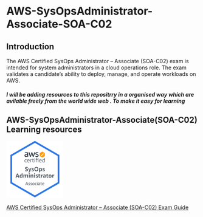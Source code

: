 # AWS-SysOpsAdministrator-Associate-SOA-C02

## Introduction

The AWS Certified SysOps Administrator – Associate (SOA-C02) exam is intended for system
administrators in a cloud operations role. The exam validates a candidate’s ability to deploy, manage, and
operate workloads on AWS.

##### I will be adding resources to this repositrry in a organised way which are avilable freely from the world wide web . To make it easy for learning 

## AWS-SysOpsAdministrator-Associate(SOA-C02)  Learning resources 

<img src="/assets/AWS-SysOpAdmin-Associate-2020.png" alt="drawing" width="150"/>

[AWS Certified SysOps Administrator – Associate (SOA-C02) Exam Guide](https://d1.awsstatic.com/training-and-certification/docs-sysops-associate/AWS-Certified-SysOps-Administrator-Associate_Exam-Guide.pdf "AWS Certified SysOps Administrator – Associate (SOA-C02) Exam Guide")


